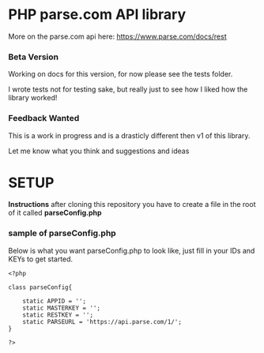 PHP parse.com API library
===========================
More on the parse.com api here: https://www.parse.com/docs/rest

### Beta Version ###
Working on docs for this version, for now please see the tests folder. 

I wrote tests not for testing sake, but really just to see how I liked how the library worked!

### Feedback Wanted ###

This is a work in progress and is a drasticly different then v1 of this library.

Let me know what you think and suggestions and ideas


SETUP
=========================

**Instructions** after cloning this repository you have to create a file in the root of it called **parseConfig.php**

### sample of parseConfig.php ###

Below is what you want parseConfig.php to look like, just fill in your IDs and KEYs to get started.

```
<?php

class parseConfig{
	
	static APPID = '';
	static MASTERKEY = '';
	static RESTKEY = '';
	static PARSEURL = 'https://api.parse.com/1/';
}

?>

```